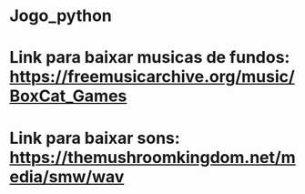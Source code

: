 # Jogo_python

# Link para baixar musicas de fundos: https://freemusicarchive.org/music/BoxCat_Games
# Link para baixar sons: https://themushroomkingdom.net/media/smw/wav
